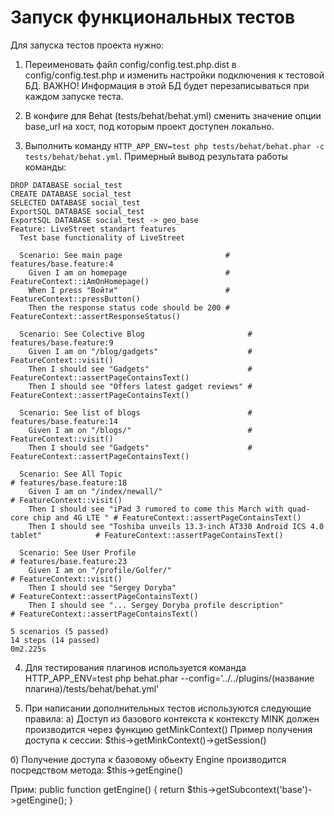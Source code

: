 Запуск функциональных тестов
============================

Для запуска тестов проекта нужно:

1) Переименовать файл config/config.test.php.dist в config/config.test.php и изменить настройки подключения к тестовой БД.
ВАЖНО! Информация в этой БД будет перезаписываться при каждом запуске теста.

2) В конфиге для Behat (tests/behat/behat.yml) сменить значение опции base_url на хост, под которым проект доступен локально.

3) Выполнить команду ```HTTP_APP_ENV=test php tests/behat/behat.phar -c tests/behat/behat.yml```. Примерный вывод результата работы команды:

```
DROP DATABASE social_test
CREATE DATABASE social_test
SELECTED DATABASE social_test
ExportSQL DATABASE social_test
ExportSQL DATABASE social_test -> geo_base
Feature: LiveStreet standart features
  Test base functionality of LiveStreet

  Scenario: See main page                       # features/base.feature:4
    Given I am on homepage                      # FeatureContext::iAmOnHomepage()
    When I press "Войти"                        # FeatureContext::pressButton()
    Then the response status code should be 200 # FeatureContext::assertResponseStatus()

  Scenario: See Colective Blog                       # features/base.feature:9
    Given I am on "/blog/gadgets"                    # FeatureContext::visit()
    Then I should see "Gadgets"                      # FeatureContext::assertPageContainsText()
    Then I should see "Offers latest gadget reviews" # FeatureContext::assertPageContainsText()

  Scenario: See list of blogs                        # features/base.feature:14
    Given I am on "/blogs/"                          # FeatureContext::visit()
    Then I should see "Gadgets"                      # FeatureContext::assertPageContainsText()

  Scenario: See All Topic                                                                 # features/base.feature:18
    Given I am on "/index/newall/"                                                        # FeatureContext::visit()
    Then I should see "iPad 3 rumored to come this March with quad-core chip and 4G LTE " # FeatureContext::assertPageContainsText()
    Then I should see "Toshiba unveils 13.3-inch AT330 Android ICS 4.0 tablet"            # FeatureContext::assertPageContainsText()

  Scenario: See User Profile                                                              # features/base.feature:23
    Given I am on "/profile/Golfer/"                                                      # FeatureContext::visit()
    Then I should see "Sergey Doryba"                                                     # FeatureContext::assertPageContainsText()
    Then I should see "... Sergey Doryba profile description"                             # FeatureContext::assertPageContainsText()

5 scenarios (5 passed)
14 steps (14 passed)
0m2.225s
```

4) Для тестирования плагинов используется команда
    HTTP_APP_ENV=test php behat.phar --config='../../plugins/(название плагина)/tests/behat/behat.yml'


5) При написании дополнительных тестов используются следующие правила:
    а) Доступ из базового контекcта к контексту MINK должен производится через функцию getMinkContext()
    Пример получения доступа к сессии: $this->getMinkContext()->getSession()

б) Получение доступа к базовому обьекту Engine производится посредством метода: $this->getEngine()

Прим:     public function getEngine() {
              return $this->getSubcontext('base')->getEngine();
          }
